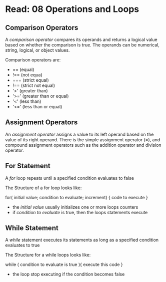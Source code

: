 # Read: 08 Operations and Loops

## Comparison Operators

A *comparison operator* compares its operands and returns a logical value based on whether the comparison is true. The operands can be numerical, string, logical, or object values.

Comparison operators are:

- == (equal)
- !== (not equa)
- === (strict equal)
- !== (strict not equal)
- '>' (greater than)
- '>=' (greater than or equal)
- '<' (less than)
- '<=' (less than or equal)

## Assignment Operators

An *assignment operator* assigns a value to its left operand based on the value of its right operand. There is the simple assignment operator (=), and compound assignment operators such as the addition operator and division operator.

## For Statement

A *for* loop repeats until a specified condition evaluates to false

The Structure of a for loop looks like:

for( initial value; condition to evaluate; increment) { code to execute }

- the *initial value* usually initializes one or more loops counters
- if *condition to evaluate* is true, then the loops statements execute

## While Statement

A *while* statement executes its statements as long as a specified condition evaluates to true

The Structure for a while loops looks like:

while ( condition to evaluate is true ){ execute this code }

- the loop stop executing if the condition becomes false
